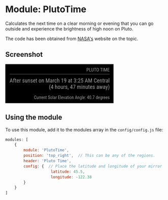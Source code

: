 # Module: PlutoTime

Calculates the next time on a clear morning or evening that you can go outside and experience the brightness of high noon on Pluto.

The code has been obtained from [NASA's](https://science.nasa.gov/dwarf-planets/pluto/plutotime) website on the topic.

## Screenshot

![Screenshot](screenshot.png)

## Using the module

To use this module, add it to the modules array in the `config/config.js` file:

```javascript
modules: [
	{
		module: 'PlutoTime',
		position: 'top_right',	// This can be any of the regions.
		header: 'Pluto Time',
		config: {  // Place the latitude and longitude of your mirror
                	latitude: 45.5,
                	longitude: -122.38
		}
	}
]
```
